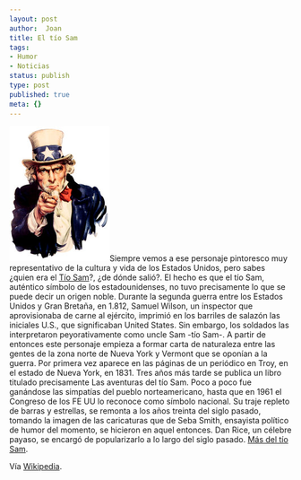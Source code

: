 ```yaml
---
layout: post
author:  Joan
title: El tío Sam
tags:
- Humor
- Noticias
status: publish
type: post
published: true
meta: {}
---
```

<img src="../images_posts/Uncle_Sam.jpg" alt="Uncle Sam" class="alignright" />Siempre vemos a ese personaje pintoresco muy representativo de la cultura y vida de los Estados Unidos, pero sabes ¿quien era el <a href="http://en.wikipedia.org/wiki/Uncle_Sam">Tío Sam</a>?, ¿de dónde salió?. El hecho es que el tío Sam, auténtico símbolo de los estadounidenses, no tuvo precisamente lo que se puede decir un origen noble. Durante la segunda guerra entre los Estados Unidos y Gran Bretaña, en 1.812, Samuel Wilson, un inspector que aprovisionaba de carne al ejército, imprimió en los barriles de salazón las iniciales U.S., que significaban United States. Sin embargo, los soldados las interpretaron peyorativamente como uncle Sam -tío Sam-. A partir de entonces este personaje empieza a formar carta de naturaleza entre las gentes de la zona norte de Nueva York y Vermont que se oponían a la guerra. Por primera vez aparece en las páginas de un periódico en Troy, en el estado de Nueva York, en 1831. Tres años más tarde se publica un libro titulado precisamente Las aventuras del tío Sam. Poco a poco fue ganándose las simpatías del pueblo norteamericano, hasta que en 1961 el Congreso de los FE UU lo reconoce como símbolo nacional. Su traje repleto de barras y estrellas, se remonta a los años treinta del siglo pasado, tomando la imagen de las caricaturas que de Seba Smith, ensayista político de humor del momento, se hicieron en aquel entonces. Dan Rice, un célebre payaso, se encargó de popularizarlo a lo largo del siglo pasado. <a href="http://en.wikipedia.org/wiki/Uncle_Sam">Más del tío Sam</a>.

Vía <a href="http://en.wikipedia.org/wiki/Uncle_Sam">Wikipedia</a>.
